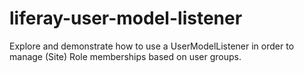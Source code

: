 # liferay-user-model-listener
Explore and demonstrate how to use a UserModelListener in order to manage (Site) Role memberships based on user groups.
